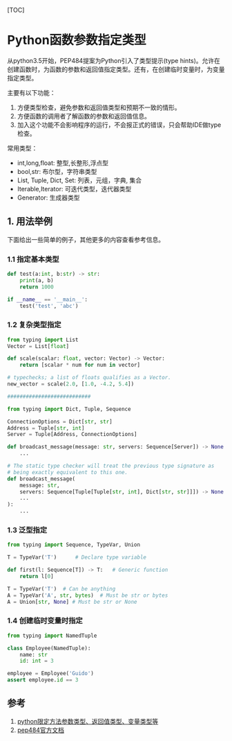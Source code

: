 [TOC]

# Python函数参数指定类型

从python3.5开始，PEP484提案为Python引入了类型提示(type hints)。允许在创建函数时，为函数的参数和返回值指定类型。还有，在创建临时变量时，为变量指定类型。

主要有以下功能：

1. 方便类型检查，避免参数和返回值类型和预期不一致的情形。
2. 方便函数的调用者了解函数的参数和返回值信息。
3. 加入这个功能不会影响程序的运行，不会报正式的错误，只会帮助IDE做type检查。

常用类型：

- int,long,float: 整型,长整形,浮点型
- bool,str: 布尔型，字符串类型
- List, Tuple, Dict, Set: 列表，元组，字典, 集合
- Iterable,Iterator: 可迭代类型，迭代器类型
- Generator: 生成器类型

## 1. 用法举例

下面给出一些简单的例子，其他更多的内容查看参考信息。

### 1.1 指定基本类型

```python
def test(a:int, b:str) -> str:
    print(a, b)
    return 1000

if __name__ == '__main__':
    test('test', 'abc')
```

### 1.2 复杂类型指定

```python
from typing import List
Vector = List[float]

def scale(scalar: float, vector: Vector) -> Vector:
    return [scalar * num for num in vector]

# typechecks; a list of floats qualifies as a Vector.
new_vector = scale(2.0, [1.0, -4.2, 5.4])

###########################

from typing import Dict, Tuple, Sequence

ConnectionOptions = Dict[str, str]
Address = Tuple[str, int]
Server = Tuple[Address, ConnectionOptions]

def broadcast_message(message: str, servers: Sequence[Server]) -> None:
    ...

# The static type checker will treat the previous type signature as
# being exactly equivalent to this one.
def broadcast_message(
    message: str,
    servers: Sequence[Tuple[Tuple[str, int], Dict[str, str]]]) -> None:
    ...
):
    ...
```

### 1.3 泛型指定

```python
from typing import Sequence, TypeVar, Union

T = TypeVar('T')      # Declare type variable

def first(l: Sequence[T]) -> T:   # Generic function
    return l[0]

T = TypeVar('T')  # Can be anything
A = TypeVar('A', str, bytes)  # Must be str or bytes
A = Union[str, None] # Must be str or None
```

### 1.4 创建临时变量时指定

```python
from typing import NamedTuple

class Employee(NamedTuple):
    name: str
    id: int = 3

employee = Employee('Guido')
assert employee.id == 3
```

## 参考

1. [python限定方法参数类型、返回值类型、变量类型等](https://www.cnblogs.com/linkenpark/p/11676297.html)
2. [pep484官方文档](https://www.python.org/dev/peps/pep-0484/)
